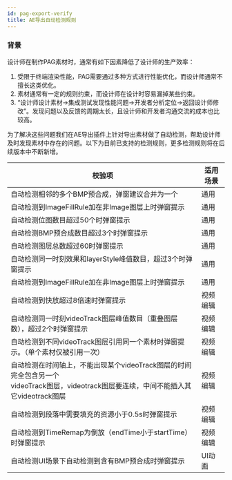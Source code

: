 ```yaml
---
id: pag-export-verify
title: AE导出自动检测规则
---
```


### 背景
设计师在制作PAG素材时，通常有如下因素降低了设计师的生产效率：
1. 受限于终端渲染性能，PAG需要通过多种方式进行性能优化，而设计师通常不擅长这类优化。
2. 素材通常有一定的规则约束，而设计师在设计时容易漏掉某些约束。
3. “设计师设计素材->集成测试发现性能问题->开发者分析定位->返回设计师修改”。发现问题以及反馈的周期太长，且设计师和开发者沟通交流的成本也比较高。

为了解决这些问题我们在AE导出插件上针对导出素材做了自动检测，帮助设计师及时发现素材中存在的问题。以下为目前已支持的检测规则，更多检测规则将在后续版本中不断新增。

| 校验项 | 适用场景 |
| ------ | --------- |
| 自动检测相邻的多个BMP预合成，弹窗建议合并为一个 | 通用 |
| 自动检测到ImageFillRule加在非Image图层上时弹窗提示 | 通用 |
| 自动检测位图数目超过50个时弹窗提示 | 通用 |
| 自动检测BMP预合成数目超过3个时弹窗提示 | 通用 |
| 自动检测图层总数超过60时弹窗提示 | 通用 |
| 自动检测同一时刻效果和layerStyle峰值数目，超过3个时弹窗提示 | 通用 |
| 自动检测到ImageFillRule加在非Image图层上时弹窗提示 | 通用 |
| 自动检测到快放超过8倍速时弹窗提示 | 视频编辑 |
| 自动检测同一时刻videoTrack图层峰值数目（重叠图层数），超过2个时弹窗提示 | 视频编辑 |
| 自动检测到不同videoTrack图层引用同一个素材时弹窗提示。（单个素材仅被引用一次）| 视频编辑 |
| 自动检测在时间轴上，不能出现某个videoTrack图层的时间完全包含另一个<br/>videoTrack图层，videotrack图层要连续，中间不能插入其它videotrack图层 | 视频编辑 |
| 自动检测到段落中需要填充的资源小于0.5s时弹窗提示 | 视频编辑 |
| 自动检测到TimeRemap为倒放（endTime小于startTime）时弹窗提示 | 视频编辑 |
| 自动检测UI场景下自动检测到含有BMP预合成时弹窗提示 | UI动画 |
